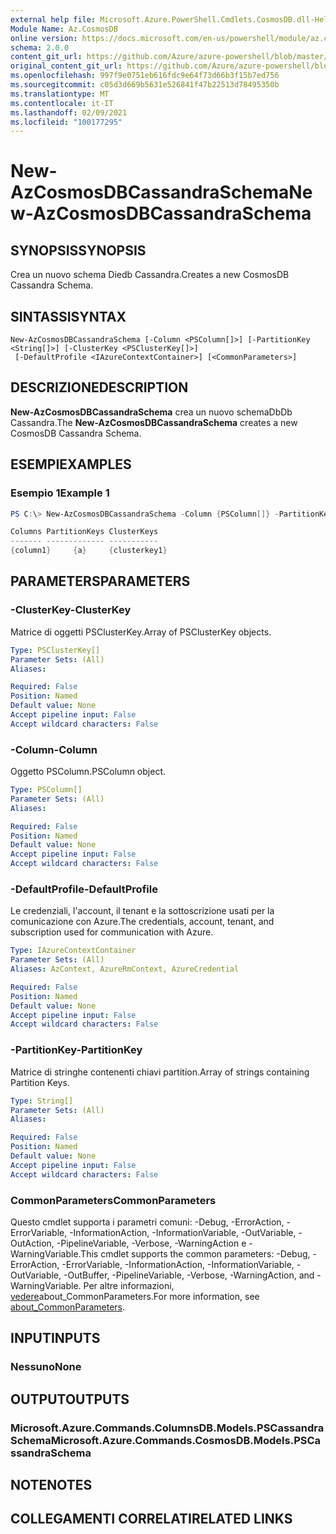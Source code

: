```yaml
---
external help file: Microsoft.Azure.PowerShell.Cmdlets.CosmosDB.dll-Help.xml
Module Name: Az.CosmosDB
online version: https://docs.microsoft.com/en-us/powershell/module/az.cosmosdb/new-azcosmosdbcassandraschema
schema: 2.0.0
content_git_url: https://github.com/Azure/azure-powershell/blob/master/src/CosmosDB/CosmosDB/help/New-AzCosmosDBCassandraSchema.md
original_content_git_url: https://github.com/Azure/azure-powershell/blob/master/src/CosmosDB/CosmosDB/help/New-AzCosmosDBCassandraSchema.md
ms.openlocfilehash: 997f9e0751eb616fdc9e64f73d66b3f15b7ed756
ms.sourcegitcommit: c05d3d669b5631e526841f47b22513d78495350b
ms.translationtype: MT
ms.contentlocale: it-IT
ms.lasthandoff: 02/09/2021
ms.locfileid: "100177295"
---
```

# <span data-ttu-id="cba9e-101">New-AzCosmosDBCassandraSchema</span><span class="sxs-lookup"><span data-stu-id="cba9e-101">New-AzCosmosDBCassandraSchema</span></span>

## <span data-ttu-id="cba9e-102">SYNOPSIS</span><span class="sxs-lookup"><span data-stu-id="cba9e-102">SYNOPSIS</span></span>
<span data-ttu-id="cba9e-103">Crea un nuovo schema Diedb Cassandra.</span><span class="sxs-lookup"><span data-stu-id="cba9e-103">Creates a new CosmosDB Cassandra Schema.</span></span>

## <span data-ttu-id="cba9e-104">SINTASSI</span><span class="sxs-lookup"><span data-stu-id="cba9e-104">SYNTAX</span></span>

```
New-AzCosmosDBCassandraSchema [-Column <PSColumn[]>] [-PartitionKey <String[]>] [-ClusterKey <PSClusterKey[]>]
 [-DefaultProfile <IAzureContextContainer>] [<CommonParameters>]
```

## <span data-ttu-id="cba9e-105">DESCRIZIONE</span><span class="sxs-lookup"><span data-stu-id="cba9e-105">DESCRIPTION</span></span>
<span data-ttu-id="cba9e-106">**New-AzCosmosDBCassandraSchema** crea un nuovo schemaDbDb Cassandra.</span><span class="sxs-lookup"><span data-stu-id="cba9e-106">The **New-AzCosmosDBCassandraSchema** creates a new CosmosDB Cassandra Schema.</span></span>

## <span data-ttu-id="cba9e-107">ESEMPI</span><span class="sxs-lookup"><span data-stu-id="cba9e-107">EXAMPLES</span></span>

### <span data-ttu-id="cba9e-108">Esempio 1</span><span class="sxs-lookup"><span data-stu-id="cba9e-108">Example 1</span></span>
```powershell
PS C:\> New-AzCosmosDBCassandraSchema -Column {PSColumn[]} -PartitionKey <String[]> -ClusterKey {PSClusterKey[]}

Columns PartitionKeys ClusterKeys
------- ------------- -----------
{column1}     {a}     {clusterkey1}
```

## <span data-ttu-id="cba9e-109">PARAMETERS</span><span class="sxs-lookup"><span data-stu-id="cba9e-109">PARAMETERS</span></span>

### <span data-ttu-id="cba9e-110">-ClusterKey</span><span class="sxs-lookup"><span data-stu-id="cba9e-110">-ClusterKey</span></span>
<span data-ttu-id="cba9e-111">Matrice di oggetti PSClusterKey.</span><span class="sxs-lookup"><span data-stu-id="cba9e-111">Array of PSClusterKey objects.</span></span>

```yaml
Type: PSClusterKey[]
Parameter Sets: (All)
Aliases:

Required: False
Position: Named
Default value: None
Accept pipeline input: False
Accept wildcard characters: False
```

### <span data-ttu-id="cba9e-112">-Column</span><span class="sxs-lookup"><span data-stu-id="cba9e-112">-Column</span></span>
<span data-ttu-id="cba9e-113">Oggetto PSColumn.</span><span class="sxs-lookup"><span data-stu-id="cba9e-113">PSColumn object.</span></span>

```yaml
Type: PSColumn[]
Parameter Sets: (All)
Aliases:

Required: False
Position: Named
Default value: None
Accept pipeline input: False
Accept wildcard characters: False
```

### <span data-ttu-id="cba9e-114">-DefaultProfile</span><span class="sxs-lookup"><span data-stu-id="cba9e-114">-DefaultProfile</span></span>
<span data-ttu-id="cba9e-115">Le credenziali, l'account, il tenant e la sottoscrizione usati per la comunicazione con Azure.</span><span class="sxs-lookup"><span data-stu-id="cba9e-115">The credentials, account, tenant, and subscription used for communication with Azure.</span></span>

```yaml
Type: IAzureContextContainer
Parameter Sets: (All)
Aliases: AzContext, AzureRmContext, AzureCredential

Required: False
Position: Named
Default value: None
Accept pipeline input: False
Accept wildcard characters: False
```

### <span data-ttu-id="cba9e-116">-PartitionKey</span><span class="sxs-lookup"><span data-stu-id="cba9e-116">-PartitionKey</span></span>
<span data-ttu-id="cba9e-117">Matrice di stringhe contenenti chiavi partition.</span><span class="sxs-lookup"><span data-stu-id="cba9e-117">Array of strings containing Partition Keys.</span></span>

```yaml
Type: String[]
Parameter Sets: (All)
Aliases:

Required: False
Position: Named
Default value: None
Accept pipeline input: False
Accept wildcard characters: False
```

### <span data-ttu-id="cba9e-118">CommonParameters</span><span class="sxs-lookup"><span data-stu-id="cba9e-118">CommonParameters</span></span>
<span data-ttu-id="cba9e-119">Questo cmdlet supporta i parametri comuni: -Debug, -ErrorAction, -ErrorVariable, -InformationAction, -InformationVariable, -OutVariable, -OutAction, -PipelineVariable, -Verbose, -WarningAction e -WarningVariable.</span><span class="sxs-lookup"><span data-stu-id="cba9e-119">This cmdlet supports the common parameters: -Debug, -ErrorAction, -ErrorVariable, -InformationAction, -InformationVariable, -OutVariable, -OutBuffer, -PipelineVariable, -Verbose, -WarningAction, and -WarningVariable.</span></span> <span data-ttu-id="cba9e-120">Per altre informazioni, [vedere](http://go.microsoft.com/fwlink/?LinkID=113216)about_CommonParameters.</span><span class="sxs-lookup"><span data-stu-id="cba9e-120">For more information, see [about_CommonParameters](http://go.microsoft.com/fwlink/?LinkID=113216).</span></span>

## <span data-ttu-id="cba9e-121">INPUT</span><span class="sxs-lookup"><span data-stu-id="cba9e-121">INPUTS</span></span>

### <span data-ttu-id="cba9e-122">Nessuno</span><span class="sxs-lookup"><span data-stu-id="cba9e-122">None</span></span>

## <span data-ttu-id="cba9e-123">OUTPUT</span><span class="sxs-lookup"><span data-stu-id="cba9e-123">OUTPUTS</span></span>

### <span data-ttu-id="cba9e-124">Microsoft.Azure.Commands.ColumnsDB.Models.PSCassandraSchema</span><span class="sxs-lookup"><span data-stu-id="cba9e-124">Microsoft.Azure.Commands.CosmosDB.Models.PSCassandraSchema</span></span>

## <span data-ttu-id="cba9e-125">NOTE</span><span class="sxs-lookup"><span data-stu-id="cba9e-125">NOTES</span></span>

## <span data-ttu-id="cba9e-126">COLLEGAMENTI CORRELATI</span><span class="sxs-lookup"><span data-stu-id="cba9e-126">RELATED LINKS</span></span>
